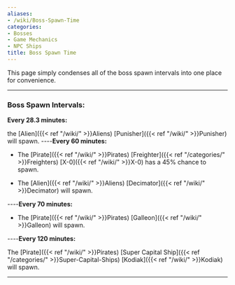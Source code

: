 ```yaml
---
aliases:
- /wiki/Boss-Spawn-Time
categories:
- Bosses
- Game Mechanics
- NPC Ships
title: Boss Spawn Time
---
```


This page simply condenses all of the boss spawn intervals into one place for convenience.

---

### **Boss Spawn Intervals:** 

**Every 28.3 minutes:**

the [Alien]({{< ref "/wiki/" >}}Aliens) [Punisher]({{< ref "/wiki/" >}}Punisher) will spawn. ----**Every 60 minutes:**

- The [Pirate]({{< ref "/wiki/" >}}Pirates) [Freighter]({{< ref "/categories/" >}}Freighters) [X-0]({{< ref "/wiki/" >}}X-0) has a 45% chance to spawn.

<!-- -->

- The [Alien]({{< ref "/wiki/" >}}Aliens) [Decimator]({{< ref "/wiki/" >}}Decimator) will spawn.

----**Every 70 minutes:**

- The [Pirate]({{< ref "/wiki/" >}}Pirates) [Galleon]({{< ref "/wiki/" >}}Galleon) will spawn.

----**Every 120 minutes:**

The [Pirate]({{< ref "/wiki/" >}}Pirates) [Super Capital Ship]({{< ref "/categories/" >}}Super-Capital-Ships) [Kodiak]({{< ref "/wiki/" >}}Kodiak) will spawn.

---